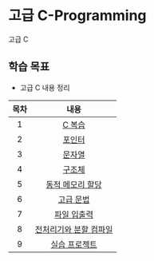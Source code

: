 # 고급 C-Programming
고급 C

## 학습 목표
- 고급 C 내용 정리

| 목차 | 내용 |
|:---:|:---:|
| 1 |  [C 복습](https://github.com/kyeong-hyeok/Lecture/tree/main/C/C%20%EB%B3%B5%EC%8A%B5) |
| 2 | [포인터](https://github.com/kyeong-hyeok/Lecture/tree/main/C/%ED%8F%AC%EC%9D%B8%ED%84%B0)|
| 3 | [문자열](https://github.com/kyeong-hyeok/Lecture/tree/main/C/%EB%AC%B8%EC%9E%90%EC%97%B4) |
| 4 | [구조체](https://github.com/kyeong-hyeok/Lecture/tree/main/C/%EA%B5%AC%EC%A1%B0%EC%B2%B4) |
| 5 | [동적 메모리 할당](https://github.com/kyeong-hyeok/Lecture/tree/main/C/%EB%8F%99%EC%A0%81%20%EB%A9%94%EB%AA%A8%EB%A6%AC%20%ED%95%A0%EB%8B%B9) |
| 6 | [고급 문법](https://github.com/kyeong-hyeok/Lecture/tree/main/C/%EA%B3%A0%EA%B8%89%20%EB%AC%B8%EB%B2%95) |
| 7 | [파일 입출력](https://github.com/kyeong-hyeok/Lecture/tree/main/C/%ED%8C%8C%EC%9D%BC%20%EC%9E%85%EC%B6%9C%EB%A0%A5) |
| 8 | [전처리기와 분할 컴파일](https://github.com/kyeong-hyeok/Lecture/tree/main/C/%EC%A0%84%EC%B2%98%EB%A6%AC%EA%B8%B0) |
| 9 | [실습 프로젝트](https://github.com/kyeong-hyeok/Lecture/tree/main/C/%EC%8B%A4%EC%8A%B5%20%ED%94%84%EB%A1%9C%EC%A0%9D%ED%8A%B8) |

